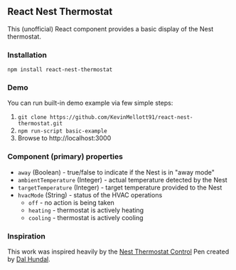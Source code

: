## React Nest Thermostat
This (unofficial) React component provides a basic display of the Nest thermostat.

### Installation
```
npm install react-nest-thermostat
```

### Demo
You can run built-in demo example via few simple steps:<br />
1. `git clone https://github.com/KevinMellott91/react-nest-thermostat.git`<br />
2. `npm run-script basic-example`<br />
3. Browse to http://localhost:3000

### Component (primary) properties
- `away` (Boolean) - true/false to indicate if the Nest is in "away mode"
- `ambientTemperature` (Integer) - actual temperature detected by the Nest
- `targetTemperature` (Integer) - target temperature provided to the Nest
- `hvacMode` (String) - status of the HVAC operations
  - `off` - no action is being taken
  - `heating` - thermostat is actively heating
  - `cooling` - thermostat is actively cooling

### Inspiration
This work was inspired heavily by the [Nest Thermostat Control](http://codepen.io/dalhundal/pen/KpabZB/) Pen created by [Dal Hundal](http://codepen.io/dalhundal/).
